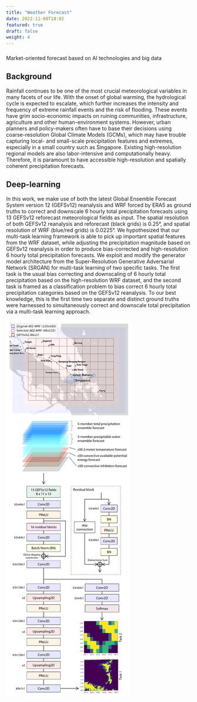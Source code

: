 ```yaml
---
title: "Weather Forecast"
date: 2022-11-08T18:02
featured: true
draft: false
weight: 4
---
```

###
Market-oriented forecast based on AI technologies and big data

## Background
Rainfall continues to be one of the most crucial meteorological variables in many facets of our life. With the onset of global warming, the hydrological cycle is expected to escalate, which further increases the intensity and frequency of extreme rainfall events and the risk of flooding. These events have grim socio-economic impacts on ruining communities, infrastructure, agriculture and other human-environment systems. However, urban planners and policy-makers often have to base their decisions using coarse-resolution Global Climate Models (GCMs), which may have trouble capturing local- and small-scale precipitation features and extremes, especially in a small country such as Singapore. Existing high-resolution regional models are also labor-intensive and computationally heavy. Therefore, it is paramount to have accessible high-resolution and spatially coherent precipitation forecasts.

## Deep-learning
In this work, we make use of both the latest Global Ensemble Forecast System version 12 (GEFSv12) reanalysis and WRF forced by ERA5 as ground truths to correct and downscale 6 hourly total precipitation forecasts using 13 GEFSv12 reforecast meteorological fields as input. The spatial resolution of both GEFSv12 reanalysis and reforecast (black grids) is 0.25°, and spatial resolution of WRF (blue/red grids) is 0.0225°. We hypothesized that our multi-task learning framework is able to pick up important spatial features from the WRF dataset, while adjusting the precipitation magnitude based on GEFSv12 reanalysis in order to produce bias-corrected and high-resolution 6 hourly total precipitation forecasts. We exploit and modify the generator model architecture from the Super-Resolution Generative Adversarial Network (SRGAN) for multi-task learning of two specific tasks. The first task is the usual bias correcting and downscaling of 6 hourly total precipitation based on the high-resolution WRF dataset, and the second task is framed as a classification problem to bias correct 6 hourly total precipitation categories based on the GEFSv12 reanalysis. To our best knowledge, this is the first time two separate and distinct ground truths were harnessed to simultaneously correct and downscale total precipitation via a multi-task learning approach.

![wetherforcast](/images/research_weatherforcast.png)
